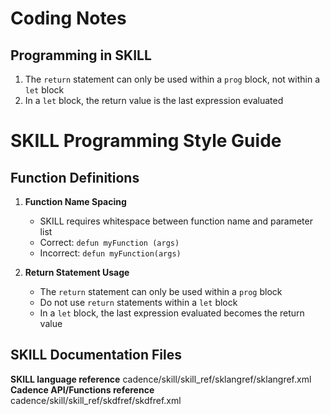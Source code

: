 # Coding Notes

## Programming in SKILL

1. The `return` statement can only be used within a `prog` block, not within a `let` block
2. In a `let` block, the return value is the last expression evaluated

# SKILL Programming Style Guide

## Function Definitions

1. **Function Name Spacing**
   - SKILL requires whitespace between function name and parameter list
   - Correct: `defun myFunction (args)`
   - Incorrect: `defun myFunction(args)`

2. **Return Statement Usage**
   - The `return` statement can only be used within a `prog` block
   - Do not use `return` statements within a `let` block
   - In a `let` block, the last expression evaluated becomes the return value

## SKILL Documentation Files

**SKILL language reference**
cadence/skill/skill_ref/sklangref/sklangref.xml
**Cadence API/Functions reference**
cadence/skill/skill_ref/skdfref/skdfref.xml
